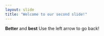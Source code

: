 ```yaml
---
layout: slide
title: "Welcome to our second slide!"
---
```

**Better** and **best**
Use the left arrow to go back!
